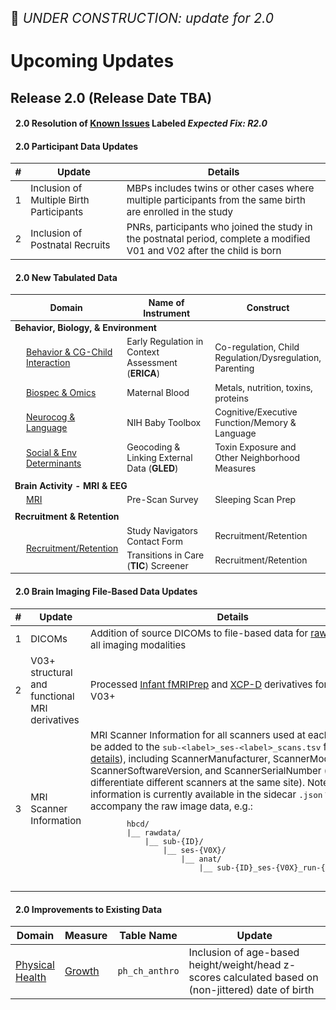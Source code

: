 
<p style="font-size: 1.5em;">🚧 <i>UNDER CONSTRUCTION: update for 2.0</i></p>

# Upcoming Updates

## Release 2.0 (Release Date TBA)

#### <i class="fa-solid fa-arrows-rotate" style="margin-right: 8px;"></i> 2.0 Resolution of <a href="../knownissues" target="_blank">Known Issues</a> Labeled *Expected Fix: R2.0*

#### <i class="fa-solid fa-arrows-rotate" style="margin-right: 8px;"></i> 2.0 Participant Data Updates

<table style="width: 100%; border-collapse: collapse; table-layout: fixed; font-size: 15px;">
  <thead>
    <tr>
      <th>#</th>
      <th>Update</th>
      <th>Details</th>
    </tr>
  </thead>
  <tbody>
    <tr>
      <td>1</td>
      <td style="word-wrap: break-word; white-space: normal;">Inclusion of Multiple Birth Participants</td>
      <td style="word-wrap: break-word; white-space: normal;">MBPs includes twins or other cases where multiple participants from the same birth are enrolled in the study</td>
    </tr>
    <tr>
      <td>2</td>
      <td style="word-wrap: break-word; white-space: normal;">Inclusion of Postnatal Recruits</td>
      <td style="word-wrap: break-word; white-space: normal;">PNRs, participants who joined the study in the postnatal period, complete a modified V01 and V02 after the child is born</td>
    </tr>
  </tbody>
</table>

#### <i class="fa-solid fa-arrows-rotate" style="margin-right: 8px;"></i> 2.0 New Tabulated Data

<table style="width: 100%; border-collapse: collapse; table-layout: fixed; font-size: 14px;">
  <thead>
    <tr>
      <th style="width: 25%;">Domain</th>
      <th style="width: 30%;">Name of Instrument</th>
      <th style="width: 30%;">Construct</th>
    </tr>
  </thead>
  <tbody>
  <tr>
    <td colspan="3"><strong>Behavior, Biology, & Environment</strong></td>
  </tr>
    <tr>
      <td style="word-wrap: break-word; white-space: normal; padding-left: 25px;"><a href="../../instruments/#bcgi" target="_blank"><i class="fa fa-people-arrows"></i> Behavior & CG-Child Interaction</a></td>
      <td style="word-wrap: break-word; white-space: normal;">Early Regulation in Context Assessment (<strong>ERICA</strong>)</td>
      <td style="word-wrap: break-word; white-space: normal;">Co-regulation, Child Regulation/Dysregulation, Parenting</td>
    </tr>
    <tr>
      <td style="word-wrap: break-word; white-space: normal; padding-left: 25px;"><a href="../../instruments/#biospec" target="_blank"><i class="fa fa-vial"></i> Biospec & Omics</a></td>
      <td style="word-wrap: break-word; white-space: normal;">Maternal Blood</td>
      <td style="word-wrap: break-word; white-space: normal;">Metals, nutrition, toxins, proteins</td>
    </tr>
    <tr>
      <td style="word-wrap: break-word; white-space: normal; padding-left: 25px;"><a href="../../instruments/#neurocog" target="_blank"><i class="fa fa-brain"></i> Neurocog & Language</a></td>
      <td style="word-wrap: break-word; white-space: normal;">NIH Baby Toolbox</td>
      <td style="word-wrap: break-word; white-space: normal;">Cognitive/Executive Function/Memory & Language</td>
    </tr>
    <tr>
      <td style="word-wrap: break-word; white-space: normal; padding-left: 25px;"><a href="../../instruments/#socenvdet" target="_blank"><i class="fas fa-city"></i> Social & Env Determinants</a></td>
      <td style="word-wrap: break-word; white-space: normal;">Geocoding & Linking External Data (<strong>GLED</strong>)</td>
      <td style="word-wrap: break-word; white-space: normal;">Toxin Exposure and Other Neighborhood Measures</td>
    </tr>
  <tr>
    <td colspan="3"></td>
  </tr>
  <tr>
    <td colspan="3"><strong>Brain Activity - MRI & EEG</strong></td>
  </tr>
  <tr>
      <td style="word-wrap: break-word; white-space: normal; padding-left: 25px;"><a href="../../instruments/#mri" target="_blank"><i class="fas fa-magnet"></i> MRI</a></td>
      <td style="word-wrap: break-word; white-space: normal;">Pre-Scan Survey</td>
      <td style="word-wrap: break-word; white-space: normal;">Sleeping Scan Prep</td>
  </tr>
  <tr>
    <td colspan="3"></td>
  </tr>
  <tr>
    <td colspan="3"><strong>Recruitment & Retention</strong></td>
  </tr>
    <tr>
      <td rowspan="2" style="word-wrap: break-word; white-space: normal; padding-left: 25px;"><a href="../../instruments/#admin" target="_blank"><i class="fas fa-clipboard"></i> Recruitment/Retention</a></td>
      <td style="word-wrap: break-word; white-space: normal;">Study Navigators Contact Form</td>
      <td style="word-wrap: break-word; white-space: normal;">Recruitment/Retention</td>
    </tr>
    <tr>
      <td style="word-wrap: break-word; white-space: normal;">Transitions in Care (<strong>TIC</strong>) Screener</td>
      <td style="word-wrap: break-word; white-space: normal;">Recruitment/Retention</td>
    </tr>
  </tbody>
</table>

#### <i class="fa-solid fa-arrows-rotate" style="margin-right: 8px;"></i> 2.0 Brain Imaging File-Based Data Updates

<table style="width: 100%; border-collapse: collapse; table-layout: fixed; font-size: 15px;">
  <thead>
    <tr>
      <th>#</th>
      <th>Update</th>
      <th>Details</th>
    </tr>
  </thead>
  <tbody>
    <tr>
      <td>1</td>
      <td>DICOMs</td>
      <td style="word-wrap: break-word; white-space: normal;">Addition of source DICOMs to file-based data for <a href="../../datacuration/file-based-data/#raw-bids" target="_blank">raw BIDS</a> for all imaging modalities</td>
    </tr>
    <tr>
      <td>2</td>
      <td style="word-wrap: break-word; white-space: normal;">V03+ structural and functional MRI derivatives</td>
      <td style="word-wrap: break-word; white-space: normal;">Processed <a href="../../instruments/mri/fmri/#nibabies" target="_blank" rel="noopener noreferrer">Infant fMRIPrep</a> and <a href="../../instruments/mri/fmri/#xcpd" target="_blank" rel="noopener noreferrer">XCP-D</a> derivatives for visits V03+</td>
    </tr>
    <tr>
      <td>3</td>
      <td style="word-wrap: break-word; white-space: normal;">MRI Scanner Information</td>
      <td style="word-wrap: break-word; white-space: normal;">MRI Scanner Information for all scanners used at each site will be added to the <code>sub-&lt;label&gt;_ses-&lt;label&gt;_scans.tsv</code> file (<a href="../../datacuration/file-based-data/#participant-session-scan-level-data" target="_blank" rel="noopener noreferrer">see details</a>), including ScannerManufacturer, ScannerModel, ScannerSoftwareVersion, and ScannerSerialNumber (used to differentiate different scanners at the same site). Note that this information is currently available in the sidecar <code>.json</code> files that accompany the raw image data, e.g.:
        <pre style="font-size: 12px;">
        hbcd/
        |__ rawdata/ 
            |__ sub-<span class="label">{ID}</span>/
                |__ ses-<span class="label">{V0X}</span>/
                    |__ anat/
                        |__ sub-<span class="label">{ID}</span>_ses-<span class="label">{V0X}</span>_run-<span class="label">{X}</span>_T1w.json
        </pre>
      </td>
    </tr>
  </tbody>
</table>

#### <i class="fa-solid fa-arrows-rotate" style="margin-right: 8px;"></i> 2.0 Improvements to Existing Data

<table class="compact-table-no-vertical-lines" style="width: 100%; border-collapse: collapse; table-layout: fixed;">
  <thead>
    <tr>
      <th style="width: 10%;">Domain</th>
      <th>Measure</th>
      <th>Table Name</th>
      <th>Update</th>
    </tr>
  </thead>
  <tbody>
    <tr>
      <td><a href="../../../instruments/#physhealth" target="_blank"><i class="fa fa-heart-pulse"></i> Physical Health</a></td>
      <td><a href="../../../instruments/physhealth/growth" target="_blank">Growth</a></td>
      <td><code>ph_ch_anthro</code></td>
      <td style="word-wrap: break-word; white-space: normal;">Inclusion of age-based height/weight/head z-scores calculated based on (non-jittered) date of birth</td>
    </tr>
  </tbody>
</table>

<br>